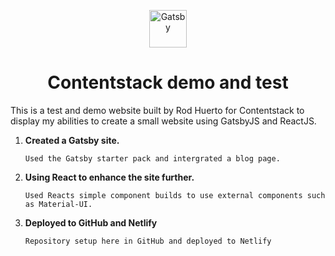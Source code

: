 
<p align="center">
  <a href="https://www.gatsbyjs.org">
    <img alt="Gatsby" src="https://www.gatsbyjs.org/monogram.svg" width="60" />
  </a>
</p>
<h1 align="center">
  Contentstack demo and test
</h1>

This is a test and demo website built by Rod Huerto for Contentstack to display my abilities to create a small website using GatsbyJS and ReactJS.


1.  **Created a Gatsby site.**

    ```shell
    Used the Gatsby starter pack and intergrated a blog page.
    ```

2.  **Using React to enhance the site further.**
    ```shell
    Used Reacts simple component builds to use external components such as Material-UI.
    ```

3.  **Deployed to GitHub and Netlify**
    ```shell
    Repository setup here in GitHub and deployed to Netlify
    ```
